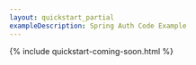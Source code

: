 ```yaml
---
layout: quickstart_partial
exampleDescription: Spring Auth Code Example
---
```


{% include quickstart-coming-soon.html %}